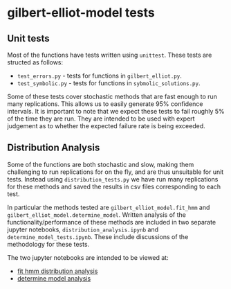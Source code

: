 # gilbert-elliot-model tests
## Unit tests
Most of the functions have tests written using `unittest`. These tests are structed as follows:
* `test_errors.py` - tests for functions in `gilbert_elliot.py`.
* `test_symbolic.py` - tests for functions in `sybmolic_solutions.py`.

Some of these tests cover stochastic methods that are fast enough to run many replications. This allows us to easily generate 95% confidence intervals. It is important to note that we expect these tests to fail roughly 5% of the time they are run. They are intended to be used with expert judgement as to whether the expected failure rate is being exceeded.

## Distribution Analysis
Some of the functions are both stochastic and slow, making them challenging to run replications for on the fly, and are thus unsuitable for unit tests. Instead using `distribution_tests.py` we have run many replications for these methods and saved the results in csv files corresponding to each test.

In particular the methods tested are `gilbert_elliot_model.fit_hmm` and `gilbert_elliot_model.determine_model`. Written analysis of the functionality/performance of these methods are included in two separate jupyter notebooks, `distribution_analysis.ipynb` and `determine_model_tests.ipynb`. These include discussions of the methodology for these tests.

The two jupyter notebooks are intended to be viewed at:
* [fit hmm distribution analysis](https://nbviewer.org/github/NTIA/gilbert-elliot-model/blob/main/tests/distribution_analysis.ipynb)
* [determine model analysis](https://nbviewer.org/github/NTIA/gilbert-elliot-model/blob/main/tests/determine_model_tests.ipynb)